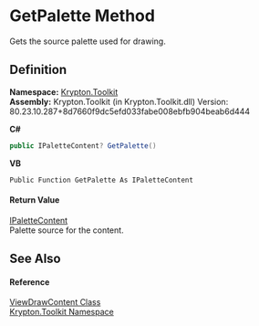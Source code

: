 # GetPalette Method


Gets the source palette used for drawing.



## Definition
**Namespace:** <a href="79d2eac2-21f4-54ff-7552-b20c33c30600.md">Krypton.Toolkit</a>  
**Assembly:** Krypton.Toolkit (in Krypton.Toolkit.dll) Version: 80.23.10.287+8d7660f9dc5efd033fabe008ebfb904beab6d444

**C#**
``` C#
public IPaletteContent? GetPalette()
```
**VB**
``` VB
Public Function GetPalette As IPaletteContent
```



#### Return Value
<a href="f2a5541d-c7c1-2c4b-162d-a4616ecccc95.md">IPaletteContent</a>  
Palette source for the content.

## See Also


#### Reference
<a href="295b6d58-8430-473c-df05-9ab6f30975ab.md">ViewDrawContent Class</a>  
<a href="79d2eac2-21f4-54ff-7552-b20c33c30600.md">Krypton.Toolkit Namespace</a>  
